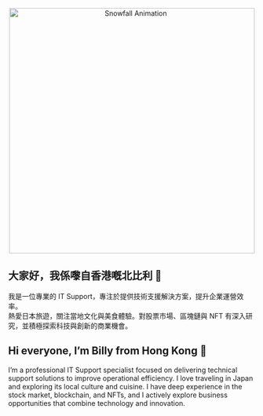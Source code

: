<div align="center">
  <img src="./mesnow.gif" alt="Snowfall Animation" width="500"/>
</div>

## 大家好，我係嚟自香港嘅北比利 👋

我是一位專業的 IT Support，專注於提供技術支援解決方案，提升企業運營效率。  
熱愛日本旅遊，關注當地文化與美食體驗。對股票市場、區塊鏈與 NFT 有深入研究，並積極探索科技與創新的商業機會。

## Hi everyone, I’m Billy from Hong Kong 👋
I’m a professional IT Support specialist focused on delivering technical support solutions to improve operational efficiency.
I love traveling in Japan and exploring its local culture and cuisine. I have deep experience in the stock market, blockchain, and NFTs, and I actively explore business opportunities that combine technology and innovation.

